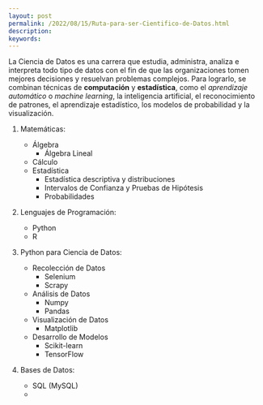 ```yaml
---
layout: post
permalink: /2022/08/15/Ruta-para-ser-Cientifico-de-Datos.html
description: 
keywords:
---
```


La Ciencia de Datos es una carrera que estudia, administra, analiza 
e interpreta todo tipo de datos con el fin de que las organizaciones tomen mejores decisiones y 
resuelvan problemas complejos. Para lograrlo, se combinan técnicas de 
**computación** y **estadística**, como el _aprendizaje automático_ o _machine learning_, 
la inteligencia artificial, el reconocimiento de patrones, el aprendizaje estadístico, 
los modelos de probabilidad y la visualización.

1. Matemáticas:
     * Álgebra
          * Álgebra Lineal
     * Cálculo
     * Estadística
          * Estadística descriptiva y distribuciones
          * Intervalos de Confianza y Pruebas de Hipótesis
          * Probabilidades

2. Lenguajes de Programación:
     * Python 
     * R

3. Python para Ciencia de Datos:
     * Recolección de Datos
          * Selenium
          * Scrapy
     * Análisis de Datos
          * Numpy
          * Pandas
     * Visualización de Datos
          * Matplotlib
     * Desarrollo de Modelos
          * Scikit-learn
          * TensorFlow

4. Bases de Datos:
     * SQL (MySQL)
     * 

